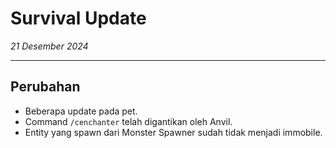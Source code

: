 # Survival Update

_21 Desember 2024_

---

## Perubahan

- Beberapa update pada pet.
- Command `/cenchanter` telah digantikan oleh Anvil.
- Entity yang spawn dari Monster Spawner sudah tidak menjadi immobile.